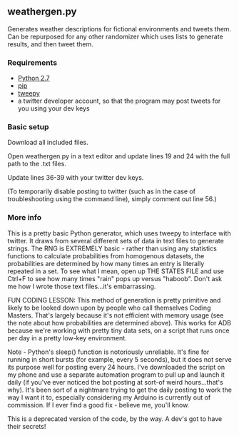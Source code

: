 ## weathergen.py
Generates weather descriptions for fictional environments and tweets them. Can be repurposed for any other randomizer which uses lists to generate results, and then tweet them.

### Requirements
  - [Python 2.7](https://www.python.org/downloads/release/python-2710/)
  - [pip](https://pypi.org/project/pip/) 
  - [tweepy](https://github.com/tweepy/tweepy)
  - a twitter developer account, so that the program may post tweets for you using your dev keys

### Basic setup
Download all included files. 

Open weathergen.py in a text editor and update lines 19 and 24 with the full path to the .txt files.

Update lines 36-39 with your twitter dev keys.

(To temporarily disable posting to twitter (such as in the case of troubleshooting using the command line), simply comment out line 56.)

### More info

This is a pretty basic Python generator, which uses tweepy to interface with twitter. It draws from several different sets of data in text files to generate strings. The RNG is EXTREMELY basic - rather than using any statistics functions to calculate probabilities from homogenous datasets, the probabilities are determined by how many times an entry is literally repeated in a set. To see what I mean, open up THE STATES FILE and use Ctrl+F to see how many times "rain" pops up versus "haboob". Don't ask me how I wrote those text files...it's embarrassing.

FUN CODING LESSON: This method of generation is pretty primitive and likely to be looked down upon by people who call themselves Coding Masters. That's largely because it's not efficient with memory usage (see the note about how probabilities are determined above). This works for ADB because we're working with pretty tiny data sets, on a script that runs once per day in a pretty low-key environment.

Note - Python's sleep() function is notoriously unreliable. It's fine for running in short bursts (for example, every 5 seconds), but it does not serve its purpose well for posting every 24 hours. I've downloaded the script on my phone and use a separate automation program to pull up and launch it daily (if you've ever noticed the bot posting at sort-of weird hours...that's why). It's been sort of a nightmare trying to get the daily posting to work the way I want it to, especially considering my Arduino is currently out of commission. If I ever find a good fix - believe me, you'll know.

This is a deprecated version of the code, by the way. A dev's got to have their secrets!
